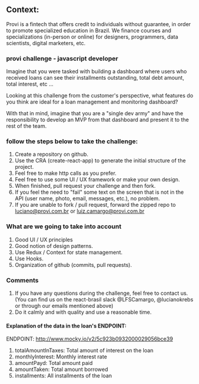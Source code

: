 ## Context:

Provi is a fintech that offers credit to individuals without guarantee, in order to promote specialized education in Brazil. We finance courses and specializations (in-person or online) for designers, programmers, data scientists, digital marketers, etc.

### provi challenge - javascript developer

Imagine that you were tasked with building a dashboard where users who received loans can see their installments outstanding, total debt amount, total interest, etc ...

Looking at this challenge from the customer's perspective, what features do you think are ideal for a loan management and monitoring dashboard?

With that in mind, imagine that you are a "single dev army" and have the responsibility to develop an MVP from that dashboard and present it to the rest of the team.

### follow the steps below to take the challenge:

1. Create a repository on github.
2. Use the CRA (create-react-app) to generate the initial structure of the project.
3. Feel free to make http calls as you prefer.
4. Feel free to use some UI / UX framework or make your own design.
5. When finished, pull request your challenge and then fork.
6. If you feel the need to "fail" some text on the screen that is not in the API (user name, photo, email, messages, etc.), no problem.
7. If you are unable to fork / pull request, forward the zipped repo to luciano@provi.com.br or luiz.camargo@provi.com.br

### What are we going to take into account

1. Good UI / UX principles
2. Good notion of design patterns.
3. Use Redux / Context for state management.
4. Use Hooks.
5. Organization of github (commits, pull requests).

### Comments

1. If you have any questions during the challenge, feel free to contact us. (You can find us on the react-brasil slack @LFSCamargo, @lucianokrebs or through our emails mentioned above)
2. Do it calmly and with quality and use a reasonable time.

#### Explanation of the data in the loan's ENDPOINT:

ENDPOINT: http://www.mocky.io/v2/5c923b0932000029056bce39

1. totalAmountInTaxes: Total amount of interest on the loan
2. monthlyInterest: Monthly interest rate
3. amountPayd: Total amount paid
4. amountTaken: Total amount borrowed
5. installments: All installments of the loan
